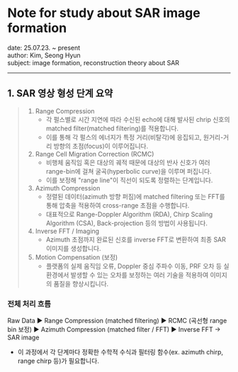 # Note for study about SAR image formation
date: 25.07.23. ~ present  
author: Kim, Seong Hyun  
subject: image formation, reconstruction theory about SAR  

---
## 1. SAR 영상 형성 단계 요약
> 1. Range Compression
>       - 각 펄스별로 시간 지연에 따라 수신된 echo에 대해 발사된 chrip 신호의 matched filter(matched filtering)를 적용합니다.
>       - 이를 통해 각 펄스의 에너지가 특정 거리(비탈각)에 응집되고, 원거리-거리 방향의 초점(focus)이 이루어집니다.
> 2. Range Cell Migration Correction (RCMC)
>       - 비행체 움직임 혹은 대상의 궤적 때문에 대상의 반사 신호가 여러 range-bin에 걸쳐 굴곡(hyperbolic curve)을 이루며 퍼집니다.
>       - 이를 보정해 "range line"이 직선이 되도록 정렬하는 단계입니다.
> 3. Azimuth Compression
>       - 정렬된 데이터(azimuth 방향 퍼짐)에 matched filtering 또는 FFT를 통해 압축을 적용하여 cross-range 초점을 수행합니다.
>       - 대표적으로 Range-Doppler Algorithm (RDA), Chirp Scaling Algorithm (CSA), Back-projection 등의 방법이 사용됩니다.
> 4. Inverse FFT / Imaging
>       - Azimuth 초점까지 완료된 신호를 inverse FFT로 변환하여 최종 SAR 이미지를 생성합니다.
> 5. Motion Compensation (보정)
>       - 플랫폼의 실제 움직임 오류, Doppler 중심 주파수 이동, PRF 오차 등 실환경에서 발생할 수 있는 오차를 보정하는 여러 기술을 적용하여 이미지의 품질을 향상시킵니다.
### 전체 처리 흐름  
Raw Data ▶ Range Compression (matched filtering) ▶ RCMC (곡선형 range bin 보정) ▶ Azimuth Compression (matched filter / FFT) ▶ Inverse FFT → SAR image
- 이 과정에서 각 단계마다 정확한 수학적 수식과 필터링 함수(ex. azimuth chirp, range chirp 등)가 필요합니다.
